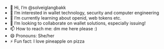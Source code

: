 - 👋 Hi, I’m @solveiglangbakk
- 👀 I’m interested in wallet technology, security and computer engineering
- 🌱 I’m currently learning about openid, web tokens etc.
- 💞️ I’m looking to collaborate on wallet solutions, especially issuing!
- 📫 How to reach me: dm me here please :)
- 😄 Pronouns: She/her
- ⚡ Fun fact: I love pineapple on pizza 

<!---
solveiglangbakk/solveiglangbakk is a ✨ special ✨ repository because its `README.md` (this file) appears on your GitHub profile.
You can click the Preview link to take a look at your changes.
--->
